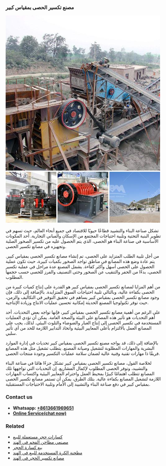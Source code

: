 <h3>مصنع تكسير الحصى بمقياس كبير</h3><img src='1701853552.jpg' alt=''><p>تشكل صناعة البناء والتشييد قطاعًا حيويًا للاقتصاد في جميع أنحاء العالم، حيث تسهم في تطوير البنية التحتية وتلبية احتياجات المجتمع من الإسكان والمباني التجارية. أحد المكونات الأساسية في صناعة البناء هو الحصى، الذي يتم الحصول عليه من تكسير الصخور الصلبة وتجهيزه في مصانع تكسير الحصى.</p><p>من أجل تلبية الطلب المتزايد على الحصى، تم إنشاء مصانع تكسير الحصى بمقياس كبير. يتم عادة وضع هذه المصانع في مناطق تواجد الصخور بكميات كبيرة، حيث تكون عملية الحصول على الحصى أسهل وأكثر كفاءة. يشمل المصنع عدة مراحل في عملية تكسير الحصى، بدءًا من الحفر والتنقيب عن الصخور وحتى التصنيف والفرز للحصى حسب حجمها المطلوب.</p><p>من أهم المزايا لمصانع تكسير الحصى بمقياس كبير هو القدرة على إنتاج كميات كبيرة من الحصى بكفاءة عالية، وبالتالي تلبية احتياجات السوق المتزايدة. بالإضافة إلى ذلك، فإن وجود مصانع تكسير الحصى بمقياس كبير يساهم في تحقيق التوفير في التكاليف والزمن، حيث توفر تكنولوجيا المصنع الحديثة إمكانية تحسين عمليات الانتاج وزيادة الإنتاجية.</p><p>على الرغم من أهمية مصانع تكسير الحصى بمقياس كبير، فإنها تواجه بعض التحديات. أحد أهم التحديات هو تأثير هذه المصانع على البيئة والصحة العامة. يمكن أن تؤدي العمليات المستخدمة في تكسير الحصى إلى إنتاج الغبار والضوضاء والتلوث البيئي. لذلك، يجب على المصانع العمل بالالتزام بأعلى المعايير البيئية واتخاذ التدابير اللازمة للحد من أي تأثير سلبي.</p><p>بالإضافة إلى ذلك، قد يواجه مصنع تكسير الحصى بمقياس كبير تحديات في إدارة الموارد البشرية والمهارات المطلوبة لتشغيل وصيانة المصنع. يتطلب تشغيل مثل هذه المصانع فريقًا ذا مهارات تقنية وفنية عالية لضمان سلامة عمليات التكسير وجودة منتجات الحصى.</p><p>لخلاصة القول، مصانع تكسير الحصى بمقياس كبير تشكل جزءًا هامًا في صناعة البناء والتشييد، وتوفر الحصى المطلوب لإكمال المشاريع. إن التحديات التي تواجهها تلك المصانع تتطلب اهتمامًا كبيرًا بمحيط العمل واحترام المعايير البيئية واكتساب المهارات اللازمة لتشغيل المصانع بكفاءة عالية. بتلك الطرق، يمكن أن تستمر مصانع تكسير الحصى بمقياس كبير في دفع صناعة البناء والتشييد إلى الأمام وتلبية الاحتياجات المستقبلية.</p><h3>Contact us</h3><ul><li><strong>Whatsapp:&nbsp;<a href="https://wa.me/8613661969651">+8613661969651</a></strong></li><li><a href="https://swt.shibang-china.com/?git&amp;zhl&amp;مصنع تكسير الحصى بمقياس كبير"><strong>Online Service(chat now)</strong></a></li></ul><h3>Related</h3><ul><li><a href='كسارات حجر مستعملة للبيع.md'>كسارات حجر مستعملة للبيع</a></li><li><a href='مصنعي مطاحن الفحم في الهند.md'>مصنعي مطاحن الفحم في الهند</a></li><li><a href='بيع كسارة الحجر.md'>بيع كسارة الحجر</a></li><li><a href='مطحنة الكرة المستخدمة للبيع في الهند.md'>مطحنة الكرة المستخدمة للبيع في الهند</a></li><li><a href='مصانع تكسير الحجر في الهند.md'>مصانع تكسير الحجر في الهند</a></li></ul>
